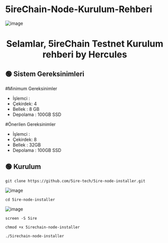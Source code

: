 # 5ireChain-Node-Kurulum-Rehberi
![image](https://user-images.githubusercontent.com/101635385/207453430-865181a5-6d82-429f-8784-a265ac93b6d1.png)
<h1 align="center"> Selamlar,  5ireChain Testnet Kurulum rehberi by Hercules
</h1>



## 🟢 Sistem Gereksinimleri

#Minimum Gereksinimler

* İşlemci :
* Çekirdek: 4
* Bellek : 8 GB
* Depolama : 100GB SSD


#Önerilen Gereksinimler

* İşlemci :
* Çekirdek: 8
* Bellek : 32GB
* Depolama : 100GB SSD

 ## 🟢 Kurulum
```shell
git clone https://github.com/5ire-tech/5ire-node-installer.git
```
![image](https://user-images.githubusercontent.com/101635385/207454867-937a7428-5098-49bf-b61e-28298f5a1d09.png)


```shell
cd 5ire-node-installer
```
![image](https://user-images.githubusercontent.com/101635385/207454912-1c875400-3d77-421f-9c69-b1d31122c008.png)


```shell
screen -S 5ire
```

```shell
chmod +x 5irechain-node-installer
```

```shell
./5irechain-node-installer
```
